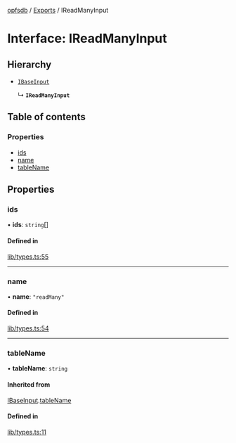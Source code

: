 [opfsdb](../README.md) / [Exports](../modules.md) / IReadManyInput

# Interface: IReadManyInput

## Hierarchy

- [`IBaseInput`](IBaseInput.md)

  ↳ **`IReadManyInput`**

## Table of contents

### Properties

- [ids](IReadManyInput.md#ids)
- [name](IReadManyInput.md#name)
- [tableName](IReadManyInput.md#tablename)

## Properties

### ids

• **ids**: `string`[]

#### Defined in

[lib/types.ts:55](https://github.com/sliterok/opfsdb/blob/dev/lib/types.ts#L55)

___

### name

• **name**: ``"readMany"``

#### Defined in

[lib/types.ts:54](https://github.com/sliterok/opfsdb/blob/dev/lib/types.ts#L54)

___

### tableName

• **tableName**: `string`

#### Inherited from

[IBaseInput](IBaseInput.md).[tableName](IBaseInput.md#tablename)

#### Defined in

[lib/types.ts:11](https://github.com/sliterok/opfsdb/blob/dev/lib/types.ts#L11)
